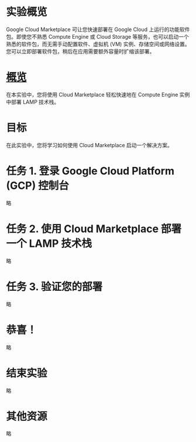 # 实验概览
Google Cloud Marketplace 可让您快速部署在 Google Cloud 上运行的功能软件包。即使您不熟悉 Compute Engine 或 Cloud Storage 等服务，也可以启动一个熟悉的软件包，而无需手动配置软件、虚拟机 (VM) 实例、存储空间或网络设置。您可以立即部署软件包，稍后在应用需要额外容量时扩缩该部署。

# [概览](https://www.cloudskillsboost.google/course_sessions/5373426/labs/384327)
在本实验中，您将使用 Cloud Marketplace 轻松快速地在 Compute Engine 实例中部署 LAMP 技术栈。

# 目标
在此实验中，您将学习如何使用 Cloud Marketplace 启动一个解决方案。

# 任务 1. 登录 Google Cloud Platform (GCP) 控制台
略

# 任务 2. 使用 Cloud Marketplace 部署一个 LAMP 技术栈
略

# 任务 3. 验证您的部署
略

# 恭喜！
略

# 结束实验
略

# 其他资源
略
